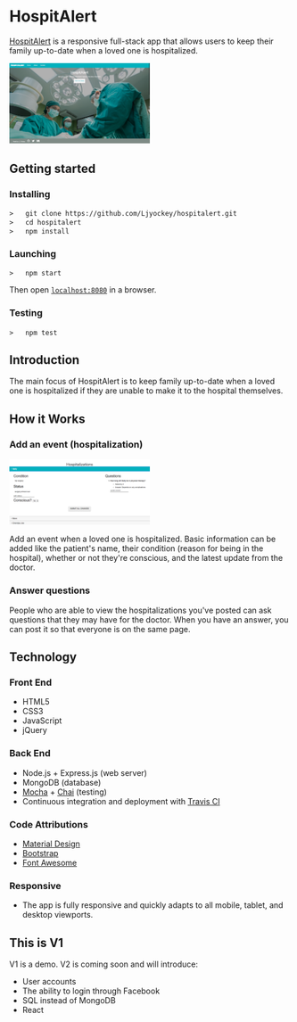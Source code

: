 <h1>HospitAlert</h1>
<p><a href="https://hospitalert.herokuapp.com">HospitAlert</a> is a responsive full-stack app that allows users to keep their family up-to-date when a loved one is hospitalized.</p>
<img src="public/img/readme/landing.png" width="50%" height="auto"><br>

## Getting started
### Installing
```
>   git clone https://github.com/Ljyockey/hospitalert.git
>   cd hospitalert
>   npm install
```
### Launching
```
>   npm start
```
Then open [`localhost:8080`](http://localhost:8080) in a browser.
### Testing
```
>   npm test
```

<h2>Introduction</h2>
<p>The main focus of HospitAlert is to keep family up-to-date when a loved one is hospitalized if they are unable to make it to the hospital themselves.</p>

<h2>How it Works</h2>
<h3>Add an event (hospitalization)</h3>
<img src="public/img/readme/hospitalizations.png" width="50%" height="auto">
<p>Add an event when a loved one is hospitalized. Basic information can be added like the patient's name, their condition (reason for being in the hospital), whether or not they're conscious, and the latest update from the doctor.</p>
<h3>Answer questions</h3>
<p>People who are able to view the hospitalizations you've posted can ask questions that they may have for the doctor. When you have an answer, you can post it so that everyone is on the same page.</p>

<h2>Technology</h2>
<h3>Front End</h3>
<ul>
  <li>HTML5</li>
  <li>CSS3</li>
  <li>JavaScript</li>
  <li>jQuery</li>
</ul>
<h3>Back End</h3>
<ul>
  <li>Node.js + Express.js (web server)</li>
  <li>MongoDB (database)</li>
  <li><a href="https://mochajs.org/">Mocha</a> + <a href="http://chaijs.com/">Chai</a> (testing)</li>
  <li>Continuous integration and deployment with <a href="https://travis-ci.org/">Travis CI</a></li>
</ul>
<h3>Code Attributions</h3>
<ul>
	<li><a href="https://getmdl.io/index.html">Material Design</a></li>
	<li><a href="http://getbootstrap.com/getting-started/">Bootstrap</a></li>
	<li><a href="http://fontawesome.io/">Font Awesome</a></li>
</ul>
<h3>Responsive</h3>
<ul>
  <li>The app is fully responsive and quickly adapts to all mobile, tablet, and desktop viewports.</li>
</ul>

<h2>This is V1</h2>
<p>V1 is a demo. V2 is coming soon and will introduce:</p>
<ul>
	<li>User accounts</li>
	<li>The ability to login through Facebook</li>
	<li>SQL instead of MongoDB</li>
	<li>React</li>
</ul>

